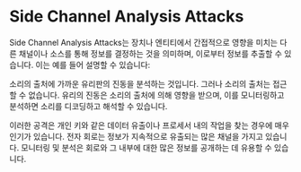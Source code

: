 # Side Channel Analysis Attacks

Side Channel Analysis Attacks는 장치나 엔티티에서 간접적으로 영향을 미치는 다른 채널이나 소스를 통해 정보를 결정하는 것을 의미하며, 이로부터 정보를 추출할 수 있습니다. 이는 예를 들어 설명할 수 있습니다:

소리의 출처에 가까운 유리판의 진동을 분석하는 것입니다. 그러나 소리의 출처는 접근할 수 없습니다. 유리의 진동은 소리의 출처에 의해 영향을 받으며, 이를 모니터링하고 분석하면 소리를 디코딩하고 해석할 수 있습니다.

이러한 공격은 개인 키와 같은 데이터 유출이나 프로세서 내의 작업을 찾는 경우에 매우 인기가 있습니다. 전자 회로는 정보가 지속적으로 유출되는 많은 채널을 가지고 있습니다. 모니터링 및 분석은 회로와 그 내부에 대한 많은 정보를 공개하는 데 유용할 수 있습니다.
